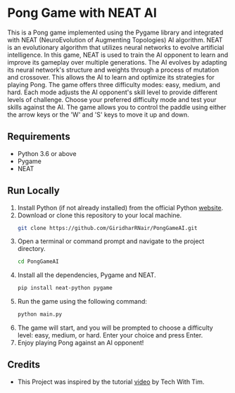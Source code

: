 # Pong Game with NEAT AI
This is a Pong game implemented using the Pygame library and integrated with NEAT 
(NeuroEvolution of Augmenting Topologies) AI algorithm. NEAT is an evolutionary algorithm that utilizes neural networks 
to evolve artificial intelligence. In this game, NEAT is used to train the AI opponent to learn and improve its gameplay 
over multiple generations. The AI evolves by adapting its neural network's structure and weights through a process of 
mutation and crossover. This allows the AI to learn and optimize its strategies for playing Pong. The game offers three 
difficulty modes: easy, medium, and hard. Each mode adjusts the AI opponent's skill level to provide different levels of 
challenge. Choose your preferred difficulty mode and test your skills against the AI. The game allows you 
to control the paddle using either the arrow keys or the 'W' and 'S' keys to move it up and down.

## Requirements
* Python 3.6 or above
* Pygame
* NEAT

## Run Locally
1. Install Python (if not already installed) from the official Python [website](https://www.python.org/).
2. Download or clone this repository to your local machine.
    ```bash
    git clone https://github.com/GiridharRNair/PongGameAI.git
    ```
3. Open a terminal or command prompt and navigate to the project directory.
    ```bash
    cd PongGameAI
    ```
4. Install all the dependencies, Pygame and NEAT.
    ```bash
    pip install neat-python pygame
    ```
5. Run the game using the following command:
    ```bash
    python main.py
    ```
6. The game will start, and you will be prompted to choose a difficulty level: easy, medium, or hard. 
Enter your choice and press Enter.
7. Enjoy playing Pong against an AI opponent!

## Credits
* This Project was inspired by the tutorial 
[video](https://www.youtube.com/watch?v=2f6TmKm7yx0) by Tech With Tim.
